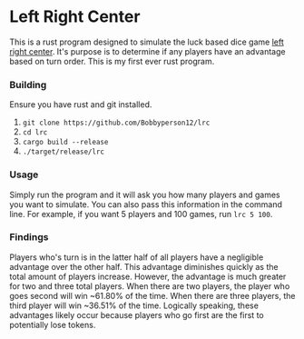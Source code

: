 # Left Right Center

This is a rust program designed to simulate the luck based dice game [left right center](https://bargames101.com/lcr-game-rules/). It's purpose is to determine if any players have an advantage based on turn order. This is my first ever rust program.

### Building

Ensure you have rust and git installed.

1. `git clone https://github.com/Bobbyperson12/lrc`
1. `cd lrc`
1. `cargo build --release`
1. `./target/release/lrc`

### Usage

Simply run the program and it will ask you how many players and games you want to simulate. You can also pass this information in the command line. For example, if you want 5 players and 100 games, run `lrc 5 100`.

### Findings

Players who's turn is in the latter half of all players have a negligible advantage over the other half. This advantage diminishes quickly as the total amount of players increase. However, the advantage is much greater for two and three total players. When there are two players, the player who goes second will win ~61.80% of the time. When there are three players, the third player will win ~36.51% of the time. Logically speaking, these advantages likely occur because players who go first are the first to potentially lose tokens.